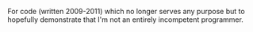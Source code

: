 For code (written 2009-2011) which no longer serves any purpose but to hopefully demonstrate that I'm not an entirely incompetent programmer.
